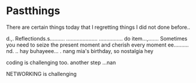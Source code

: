 # Pastthings

There are certain things today that I regretting things I did not done before..

d.,.
Reflectionds.s..........
.....................
................
do item...,.......
Sometimes you need to seize the present moment and cherish every moment ee..........
nd.
..
hay buhayeee...
.
nang mia's birthday, so nostalgia
hey

coding is challenging too.
another step ...nan

NETWORKING is challenging 
